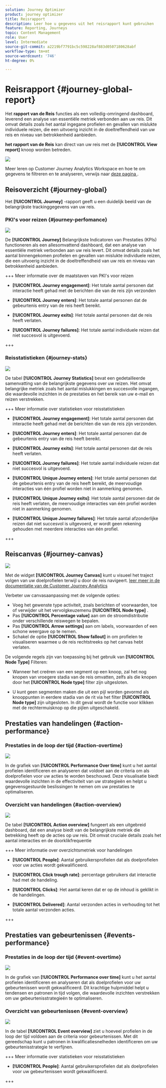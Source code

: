 ```yaml
---
solution: Journey Optimizer
product: journey optimizer
title: Reisrapport
description: Leer hoe u gegevens uit het reisrapport kunt gebruiken
feature: Reporting, Journeys
topic: Content Management
role: User
level: Intermediate
source-git-commit: a2219bf7791bc5c598228af883d0507180628abf
workflow-type: tm+mt
source-wordcount: '746'
ht-degree: 0%

---
```


# Reisrapport {#journey-global-report}

Het **rapport van de Reis** functies als een volledig-omringend dashboard, leverend een analyse van essentiële metriek verbonden aan uw reis. Dit omvat details zoals het aantal ingegane profielen en gevallen van mislukte individuele reizen, die een uitvoerig inzicht in de doeltreffendheid van uw reis en niveau van betrokkenheid aanbieden.

**het rapport van de Reis** kan direct van uw reis met de **[!UICONTROL View report]** knoop worden betreden.

![](assets/gs-cja-report-3.png)

Meer leren op Customer Journey Analytics Workspace en hoe te om gegevens te filtreren en te analyseren, verwijs naar [ deze pagina ](https://experienceleague.adobe.com/en/docs/analytics-platform/using/cja-workspace/home).

## Reisoverzicht {#journey-global}

Het **[!UICONTROL Journey]** -rapport geeft u een duidelijk beeld van de belangrijkste trackinggegevens van uw reis.

### PKI&#39;s voor reizen {#journey-perfomance}

![](assets/cja-journey-kpis.png)

De **[!UICONTROL Journey]** Belangrijkste Indicatoren van Prestaties (KPIs) functioneren als een allesomvattend dashboard, dat een analyse van essentiële metriek verbonden aan uw reis levert. Dit omvat details zoals het aantal binnengekomen profielen en gevallen van mislukte individuele reizen, die een uitvoerig inzicht in de doeltreffendheid van uw reis en niveau van betrokkenheid aanbieden.

+++ Meer informatie over de maatstaven van PKI&#39;s voor reizen

* **[!UICONTROL Journey engagement]**: Het totale aantal personen dat interactie heeft gehad met de berichten die van de reis zijn verzonden

* **[!UICONTROL Journey enters]**: Het totale aantal personen dat de gebeurtenis entry van de reis heeft bereikt.

* **[!UICONTROL Journey exits]**: Het totale aantal personen dat de reis heeft verlaten.

* **[!UICONTROL Journey failures]**: Het totale aantal individuele reizen dat niet succesvol is uitgevoerd.

+++

### Reisstatistieken {#journey-stats}

![](assets/cja-journey-stats.png)

De tabel **[!UICONTROL Journey Statistics]** bevat een gedetailleerde samenvatting van de belangrijkste gegevens over uw reizen. Het omvat belangrijke metriek zoals het aantal mislukkingen en succesvolle ingangen, die waardevolle inzichten in de prestaties en het bereik van uw e-mail en reizen verstrekken.

+++ Meer informatie over statistieken voor reisstatistieken

* **[!UICONTROL Journey engagement]**: Het totale aantal personen dat interactie heeft gehad met de berichten die van de reis zijn verzonden.

* **[!UICONTROL Journey enters]**: Het totale aantal personen dat de gebeurtenis entry van de reis heeft bereikt.

* **[!UICONTROL Journey exits]**: Het totale aantal personen dat de reis heeft verlaten.

* **[!UICONTROL Journey failures]**: Het totale aantal individuele reizen dat niet succesvol is uitgevoerd.

* **[!UICONTROL Unique Journey enters]**: Het totale aantal personen dat de gebeurtenis entry van de reis heeft bereikt, de meervoudige interacties van één profiel worden niet in aanmerking genomen.

* **[!UICONTROL Unique Journey exits]**: Het totale aantal personen dat de reis heeft verlaten, de meervoudige interacties van één profiel worden niet in aanmerking genomen.

* **[!UICONTROL Unique Journey failures]**: Het totale aantal afzonderlijke reizen dat niet succesvol is uitgevoerd, er wordt geen rekening gehouden met meerdere interacties van één profiel.

+++

## Reiscanvas {#journey-canvas}

![](assets/cja-journey-canvas.png)

Met de widget **[!UICONTROL Journey Canvas]** kunt u visueel het traject volgen van uw doelprofielen terwijl u door de reis navigeert. [ leer meer in de documentatie van de Customer Journey Analytics ](https://experienceleague.adobe.com/en/docs/analytics-platform/using/cja-workspace/visualizations/journey-canvas/journey-canvas)

Verbeter uw canvasaanpassing met de volgende opties:

* Voeg het gewenste type activiteit, zoals berichten of voorwaarden, toe of verwijder uit het vervolgkeuzemenu **[!UICONTROL Node type]** .
* Pas **[!UICONTROL Percentage value]** aan om de stroomdistributie onder verschillende reiswegen te bepalen.
* Pas **[!UICONTROL Arrow settings]** aan om labels, voorwaarden of een schone weergave op te nemen.
* Schakel de optie **[!UICONTROL Show fallout]** in om profielen te visualiseren waarmee u de reis rechtstreeks op het canvas hebt verlaten.

De volgende regels zijn van toepassing bij het gebruik van **[!UICONTROL Node Type]** Filteren:

* Wanneer het creëren van een segment op een knoop, zal het nog knopen van vroegere stadia van de reis omvatten, zelfs als die knopen door het **[!UICONTROL Node type]** filter zijn uitgesloten.

* U kunt geen segmenten maken die uit een pijl worden gevormd als knooppunten in eerdere stadia van de rit via het filter **[!UICONTROL Node type]** zijn uitgesloten. In dit geval wordt de functie voor klikken met de rechtermuisknop op die pijlen uitgeschakeld.

## Prestaties van handelingen {#action-performance}

### Prestaties in de loop der tijd {#action-overtime}

![](assets/cja-journey-action-performance.png)

In de grafiek van **[!UICONTROL Performance Over time]** kunt u het aantal profielen identificeren en analyseren dat voldoet aan de criteria om als doelprofielen voor uw acties te worden beschouwd. Deze visualisatie biedt waardevolle inzichten in de effectiviteit van uw strategieën en helpt u gegevensgestuurde beslissingen te nemen om uw prestaties te optimaliseren.

### Overzicht van handelingen {#action-overview}

![](assets/cja-journey-action-overview.png)

De tabel **[!UICONTROL Action overview]** fungeert als een uitgebreid dashboard, dat een analyse biedt van de belangrijkste metriek die betrekking heeft op de acties op uw reis. Dit omvat cruciale details zoals het aantal interacties en de doorklikfrequentie

+++ Meer informatie over overzichtsmetriek voor handelingen

* **[!UICONTROL People]**: Aantal gebruikersprofielen dat als doelprofielen voor uw acties wordt gekwalificeerd.

* **[!UICONTROL Click trough rate]**: percentage gebruikers dat interactie had met de handeling.

* **[!UICONTROL Clicks]**: Het aantal keren dat er op de inhoud is geklikt in de handelingen.

* **[!UICONTROL Delivered]**: Aantal verzonden acties in verhouding tot het totale aantal verzonden acties.

+++

## Prestaties van gebeurtenissen {#events-performance}

### Prestaties in de loop der tijd {#event-overtime}

![](assets/cja-journey-performance-event.png)

In de grafiek van **[!UICONTROL Performance over time]** kunt u het aantal profielen identificeren en analyseren dat als doelprofielen voor uw gebeurtenissen wordt gekwalificeerd. Dit krachtige hulpmiddel helpt u tendensen en patronen in tijd volgen, die waardevolle inzichten verstrekken om uw gebeurtenisstrategieën te optimaliseren.

### Overzicht van gebeurtenissen {#event-overview}

![](assets/cja-journey-events-overview.png)

In de tabel **[!UICONTROL Event overview]** ziet u hoeveel profielen in de loop der tijd voldoen aan de criteria voor gebeurtenissen. Met dit gereedschap kunt u patronen in kwalificatiesnelheden identificeren om uw gebeurtenisstrategie te verfijnen.

+++ Meer informatie over statistieken voor reisstatistieken

* **[!UICONTROL People]**: Aantal gebruikersprofielen dat als doelprofielen voor uw gebeurtenissen wordt gekwalificeerd.

+++

